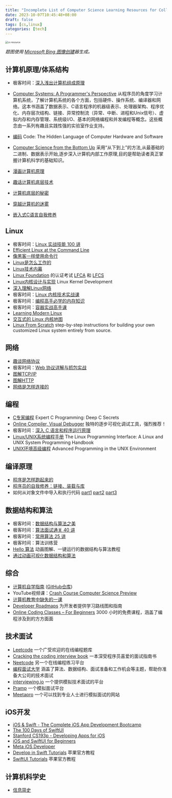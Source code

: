 ```yaml
---
title: "Incomplete List of Computer Science Learning Resources for College Students"
date: 2023-10-07T10:45:48+08:00
draft: false
tags: [cs,linux]
categories: [tech]
---
```


<img src="https://cdn.mazhen.tech/images/202310071804322.jpeg" alt="cs resource" style="zoom:50%;" />

*题图使用 [Microsoft Bing 图像创建](https://bing.com/create)器生成。*

## 计算机原理/体系结构

* 极客时间：[深入浅出计算机组成原理](https://time.geekbang.org/column/intro/100026001)
* [Computer Systems: A Programmer's Perspective](http://csapp.cs.cmu.edu/3e/home.html) 从程序员的角度学习计算机系统，了解计算机系统的各个方面，包括硬件、操作系统、编译器和网络。这本书涵盖了数据表示、C语言程序的机器级表示、处理器架构、程序优化、内存层次结构、链接、异常控制流（异常、中断、进程和Unix信号）、虚拟内存和内存管理、系统级I/O、基本的网络编程和并发编程等概念。这些概念由一系列有趣且实践性强的实验室作业支持。
* [编码](https://book.douban.com/subject/4822685/)  Code: The Hidden Language of Computer Hardware and Software
* [Computer Science from the Bottom Up](https://bottomupcs.com/index.html) 采用“从下到上”的方法,从最基础的二进制、数据表示开始,逐步深入计算机内部工作原理,目的是帮助读者真正掌握计算机科学的基础知识。

* [漫画计算机原理](https://book.douban.com/subject/35658408/)
* [趣话计算机底层技术](https://book.douban.com/subject/36428782/)
* [计算机底层的秘密](https://book.douban.com/subject/36370606/)
* [穿越计算机的迷雾](https://book.douban.com/subject/30198087/)
* [嵌入式C语言自我修养](https://book.douban.com/subject/35446929/)

## Linux

* 极客时间：[Linux 实战技能 100 讲](https://time.geekbang.org/course/intro/100029601)
* [Efficient Linux at the Command Line](https://www.oreilly.com/library/view/efficient-linux-at/9781098113391/)
* [像黑客一样使用命令行](https://selfhostedserver.com/usingcli)
* [Linux是怎么工作的](https://book.douban.com/subject/35768243/)
* [Linux技术内幕](https://book.douban.com/subject/26931513/)
* [Linux Foundation](https://www.linuxfoundation.org/) 的认证考试 [LFCA](https://training.linuxfoundation.org/certification/certified-it-associate/#) 和 [LFCS](https://training.linuxfoundation.org/certification/linux-foundation-certified-sysadmin-lfcs/#)
* [Linux内核设计与实现](https://book.douban.com/subject/6097773/) Linux Kernel Development
* [深入理解Linux网络](https://book.douban.com/subject/35922722/)
* 极客时间：[Linux 内核技术实战课](https://time.geekbang.org/column/intro/100058001)
* 极客时间：[编程高手必学的内存知识](https://time.geekbang.org/column/intro/100094901)
* 极客时间：[容器实战高手课](https://time.geekbang.org/column/intro/100063801)
* [Learning Modern Linux](https://www.oreilly.com/library/view/learning-modern-linux/9781098108939/)
* [交互式的 Linux 内核地图](https://makelinux.github.io/kernel/map/)
* [Linux From Scratch](https://www.linuxfromscratch.org/lfs/) step-by-step instructions for building your own customized Linux system entirely from source.

## 网络

* [趣谈网络协议](https://book.douban.com/subject/35013753/)
* 极客时间：[Web 协议详解与抓包实战](https://time.geekbang.org/course/intro/100026801)
* [图解TCP/IP](https://book.douban.com/subject/24737674/)
* [图解HTTP](https://book.douban.com/subject/25863515/)
* [网络是怎样连接的](https://book.douban.com/subject/26941639/)

## 编程

* [C专家编程](https://book.douban.com/subject/35218533/) Expert C Programming: Deep C Secrets
* [Online Compiler, Visual Debugger](https://pythontutor.com/) 独特的逐步可视化调试工具，强烈推荐！
* 极客时间：[深入 C 语言和程序运行原理](https://time.geekbang.org/column/intro/100100701)
* [Linux/UNIX系统编程手册](Linux/UNIX系统编程手册) The Linux Programming Interface: A Linux and UNIX System Programming Handbook
* [UNIX环境高级编程](https://book.douban.com/subject/25900403/) Advanced Programming in the UNIX Environment

## 编译原理

* [程序是怎样跑起来的](https://book.douban.com/subject/26365491/)
* [程序员的自我修养：链接、装载与库](https://book.douban.com/subject/3652388/)
* 如何从对象文件中导入和执行代码  [part1](https://blog.cloudflare.com/how-to-execute-an-object-file-part-1/) [part2](https://blog.cloudflare.com/how-to-execute-an-object-file-part-2/) [part3](https://blog.cloudflare.com/how-to-execute-an-object-file-part-3/)

## 数据结构和算法

* 极客时间：[数据结构与算法之美](https://time.geekbang.org/column/intro/100017301)
* 极客时间：[算法面试通关 40 讲](https://time.geekbang.org/course/intro/100019701)
* 极客时间：[常用算法 25 讲](https://time.geekbang.org/opencourse/intro/100057601)
* 极客时间：算法训练营
* [Hello 算法](https://www.hello-algo.com/) 动画图解、一键运行的数据结构与算法教程
* [通过动画可视化数据结构和算法](https://visualgo.net/zh)

## 综合

* [计算机自学指南](https://csdiy.wiki/) ([GitHub仓库](https://github.com/PKUFlyingPig/cs-self-learning))
* YouTube视频课：[Crash Course Computer Science Preview](https://www.youtube.com/watch?v=tpIctyqH29Q&list=PL8dPuuaLjXtNlUrzyH5r6jN9ulIgZBpdo)
* [计算机教育中缺失的一课](https://missing-semester-cn.github.io/)
* [Developer Roadmaps](https://roadmap.sh/) 为开发者提供学习路线图和指南
* [Online Coding Classes – For Beginners](https://www.freecodecamp.org/news/online-coding-classes-for-beginners-2022-guide/)  3000 小时的免费课程，涵盖了编程涉及到的方方面面

## 技术面试

* [Leetcode](https://leetcode.com/) 一个广受欢迎的在线编程题库
* [Cracking the coding interview book](https://www.amazon.com/Cracking-Coding-Interview-Programming-Questions/dp/0984782850) 一本深受程序员喜爱的面试指南书
* [Neetcode](https://neetcode.io/) 另一个在线编程练习平台
* [编程面试大学](https://github.com/jwasham/coding-interview-university/blob/main/translations/README-cn.md) 涵盖了算法、数据结构、面试准备和工作机会等主题，帮助你准备大公司的技术面试
* [interviewing.io](https://interviewing.io/) 一个提供模拟技术面试的平台
* [Pramp](https://www.pramp.com/) 一个模拟面试平台
* [Meetapro](https://www.meetapro.com/) 一个可以找到专业人士进行模拟面试的网站

## iOS开发

* [iOS & Swift - The Complete iOS App Development Bootcamp](https://www.udemy.com/course/ios-13-app-development-bootcamp/)
* [The 100 Days of SwiftUI](https://www.hackingwithswift.com/100/swiftui)
* [Stanford CS193p - Developing Apps for iOS](https://cs193p.sites.stanford.edu/2023)
* [iOS and SwiftUI for Beginners](https://www.kodeco.com/ios/paths/learn)
* [Meta iOS Developer](https://www.coursera.org/professional-certificates/meta-ios-developer)
* [Develop in Swift Tutorials](https://developer.apple.com/tutorials/develop-in-swift-tutorials) 苹果官方教程
* [SwiftUI Tutorials](https://developer.apple.com/tutorials/swiftui) 苹果官方教程

## 计算机科学史

* [信息简史](https://book.douban.com/subject/25752043/)
